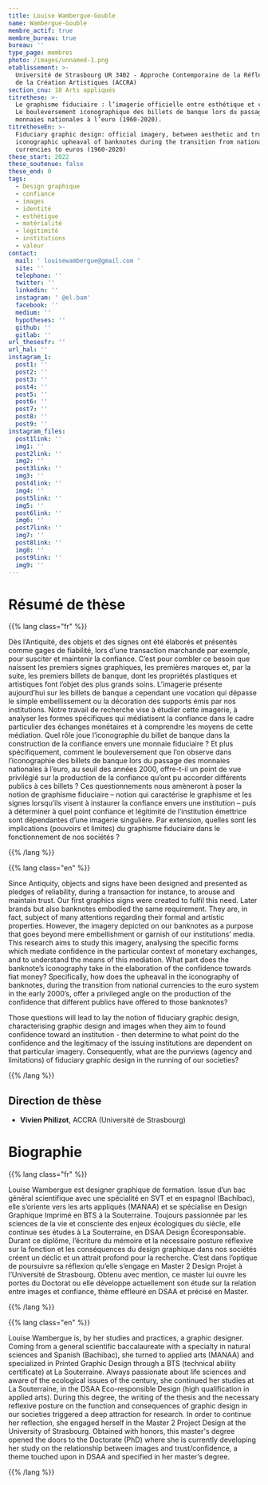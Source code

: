 ```yaml
---
title: Louise Wambergue-Gouble
name: Wambergue-Gouble
membre_actif: true
membre_bureau: true
bureau: ''
type_page: membres
photo: /images/unnamed-1.png
etablissement: >-
  Université de Strasbourg UR 3402 - Approche Contemporaine de la Réflexion et
  de la Création Artistiques (ACCRA) 
section_cnu: 18 Arts appliqués
titrethese: >-
  Le graphisme fiduciaire : l’imagerie officielle entre esthétique et confiance.
  Le bouleversement iconographique des billets de banque lors du passage des
  monnaies nationales à l’euro (1960-2020).
titretheseEn: >-
  Fiduciary graphic design: official imagery, between aesthetic and trust. The
  iconographic upheaval of banknotes during the transition from national
  currencies to euros (1960-2020)
these_start: 2022
these_soutenue: false
these_end: 0
tags:
  - Design graphique
  - confiance
  - images
  - identité
  - esthétique
  - matérialité
  - légitimité
  - institutions
  - valeur
contact:
  mail: ' louisewambergue@gmail.com '
  site: ''
  telephone: ''
  twitter: ''
  linkedin: ''
  instagram: ' @el.bam'
  facebook: ''
  medium: ''
  hypotheses: ''
  github: ''
  gitlab: ''
url_thesesfr: ''
url_hal: ''
instagram_1:
  post1: ''
  post2: ''
  post3: ''
  post4: ''
  post5: ''
  post6: ''
  post7: ''
  post8: ''
  post9: ''
instagram_files:
  post1link: ''
  img1: ''
  post2link: ''
  img2: ''
  post3link: ''
  img3: ''
  post4link: ''
  img4: ''
  post5link: ''
  img5: ''
  post6link: ''
  img6: ''
  post7link: ''
  img7: ''
  post8link: ''
  img8: ''
  post9link: ''
  img9: ''
---
```


<!-- Supprimer les parties non remplies. Tu es libre d'ajouter ce que tu veux à cette partie -->

# Résumé de thèse

{{% lang class="fr" %}}

Dès l’Antiquité, des objets et des signes ont été élaborés et présentés comme gages de fiabilité, lors d’une transaction marchande par exemple, pour susciter et maintenir la confiance. C’est pour combler ce besoin que naissent les premiers signes graphiques, les premières marques et, par la suite, les premiers billets de banque, dont les propriétés plastiques et artistiques font l’objet des plus grands soins. L’imagerie présente aujourd’hui sur les billets de banque a cependant une vocation qui dépasse le simple embellissement ou la décoration des supports émis par nos institutions. Notre travail de recherche vise à étudier cette imagerie, à analyser les formes spécifiques qui médiatisent la confiance dans le cadre particulier des échanges monétaires et à comprendre les moyens de cette médiation. Quel rôle joue l’iconographie du billet de banque dans la construction de la confiance envers une monnaie fiduciaire ? Et plus spécifiquement, comment le bouleversement que l’on observe dans l’iconographie des billets de banque lors du passage des monnaies nationales à l’euro, au seuil des années 2000, offre-t-il un point de vue privilégié sur la production de la confiance qu’ont pu accorder différents publics à ces billets ? Ces questionnements nous amèneront à poser la notion de graphisme fiduciaire – notion qui caractérise le graphisme et les signes lorsqu’ils visent à instaurer la confiance envers une institution – puis à déterminer à quel point confiance et légitimité de l’institution émettrice sont dépendantes d’une imagerie singulière. Par extension, quelles sont les implications (pouvoirs et limites) du graphisme fiduciaire dans le fonctionnement de nos sociétés ?

{{% /lang %}}

{{% lang class="en" %}}

Since Antiquity, objects and signs have been designed and presented as pledges of reliability, during a transaction for instance, to arouse and maintain trust. Our first graphics signs were created to fulfil this need. Later brands but also banknotes embodied the same requirement. They are, in fact, subject of many attentions regarding their formal and artistic properties. However, the imagery depicted on our banknotes as a purpose that goes beyond mere embellishment or garnish of our institutions’ media. This research aims to study this imagery, analysing the specific forms which mediate confidence in the particular context of monetary exchanges, and to understand the means of this mediation. What part does the banknote’s iconography take in the elaboration of the confidence towards fiat money? Specifically, how does the upheaval in the iconography of banknotes, during the transition from national currencies to the euro system in the early 2000’s, offer a privileged angle on the production of the confidence that different publics have offered to those banknotes?

Those questions will lead to lay the notion of fiduciary graphic design, characterising graphic design and images when they aim to found confidence toward an institution - then determine to what point do the confidence and the legitimacy of the issuing institutions are dependent on that particular imagery. Consequently, what are the purviews (agency and limitations) of fiduciary graphic design in the running of our societies?

{{% /lang %}}

## Direction de thèse

* **Vivien Philizot**, ACCRA (Université de Strasbourg)

# Biographie

{{% lang class="fr" %}}

Louise Wambergue est designer graphique de formation. Issue d’un bac général scientifique avec une spécialité en SVT et en espagnol (Bachibac), elle s’oriente vers les arts appliqués (MANAA) et se spécialise en Design Graphique Imprimé en BTS à la Souterraine. Toujours passionnée par les sciences de la vie et consciente des enjeux écologiques du siècle, elle continue ses études à La Souterraine, en DSAA Design Écoresponsable. Durant ce diplôme, l’écriture du mémoire et la nécessaire posture réflexive sur la fonction et les conséquences du design graphique dans nos sociétés créent un déclic et un attrait profond pour la recherche. C’est dans l’optique de poursuivre sa réflexion qu’elle s’engage en Master 2 Design Projet à l’Université de Strasbourg. Obtenu avec mention, ce master lui ouvre les portes du Doctorat ou elle développe actuellement son étude sur la relation entre images et confiance, thème effleuré en DSAA et précisé en Master.

{{% /lang %}}

{{% lang class="en" %}}

Louise Wambergue is, by her studies and practices, a graphic designer. Coming from a general scientific baccalaureate with a specialty in natural sciences and Spanish (Bachibac), she turned to applied arts (MANAA) and specialized in Printed Graphic Design through a BTS (technical ability certificate) at La Souterraine. Always passionate about life sciences and aware of the ecological issues of the century, she continued her studies at La Souterraine, in the DSAA Eco-responsible Design (high qualification in applied arts). During this degree, the writing of the thesis and the necessary reflexive posture on the function and consequences of graphic design in our societies triggered a deep attraction for research. In order to continue her reflection, she engaged herself in the Master 2 Project Design at the University of Strasbourg. Obtained with honors, this master's degree opened the doors to the Doctorate (PhD) where she is currently developing her study on the relationship between images and trust/confidence, a theme touched upon in DSAA and specified in her master’s degree.

{{% /lang %}}
